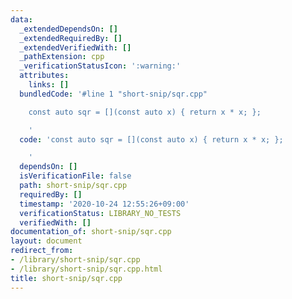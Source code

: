 ```yaml
---
data:
  _extendedDependsOn: []
  _extendedRequiredBy: []
  _extendedVerifiedWith: []
  _pathExtension: cpp
  _verificationStatusIcon: ':warning:'
  attributes:
    links: []
  bundledCode: '#line 1 "short-snip/sqr.cpp"

    const auto sqr = [](const auto x) { return x * x; };

    '
  code: 'const auto sqr = [](const auto x) { return x * x; };

    '
  dependsOn: []
  isVerificationFile: false
  path: short-snip/sqr.cpp
  requiredBy: []
  timestamp: '2020-10-24 12:55:26+09:00'
  verificationStatus: LIBRARY_NO_TESTS
  verifiedWith: []
documentation_of: short-snip/sqr.cpp
layout: document
redirect_from:
- /library/short-snip/sqr.cpp
- /library/short-snip/sqr.cpp.html
title: short-snip/sqr.cpp
---
```

